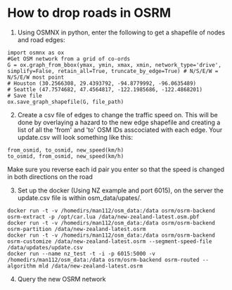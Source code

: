 # How to drop roads in OSRM

1. Using OSMNX in python, enter the following to get a shapefile of nodes and road edges:
```
import osmnx as ox
#Get OSM network from a grid of co-ords
G = ox.graph_from_bbox(ymax, ymin, xmax, xmin, network_type='drive', simplify=False, retain_all=True, truncate_by_edge=True) # N/S/E/W = N/S/E/W most point
# Houston (30.2566308, 29.4393792, -94.8779992, -96.0635489)
# Seattle (47.7574682, 47.4564817, -122.1985686, -122.4868201)
# Save file
ox.save_graph_shapefile(G, file_path)
```
2. Create a csv file of edges to change the traffic speed on. This will be done by overlaying a hazard to the new edge shapefile and creating a list of all the 'from' and 'to' OSM IDs asscociated with each edge. Your update.csv will look something like this:
```
from_osmid, to_osmid, new_speed(km/h)
to_osmid, from_osmid, new_speed(km/h)
```
Make sure you reverse each id pair you enter so that the speed is changed in both directions on the road

3. Set up the docker (Using NZ example and port 6015), on the server the update.csv file is within osm_data/upates/.
```
docker run -t -v /homedirs/man112/osm_data:/data osrm/osrm-backend osrm-extract -p /opt/car.lua /data/new-zealand-latest.osm.pbf
docker run -t -v /homedirs/man112/osm_data:/data osrm/osrm-backend osrm-partition /data/new-zealand-latest.osrm
docker run -t -v /homedirs/man112/osm_data:/data osrm/osrm-backend osrm-customize /data/new-zealand-latest.osrm --segment-speed-file /data/updates/update.csv
docker run --name nz_test -t -i -p 6015:5000 -v /homedirs/man112/osm_data:/data osrm/osrm-backend osrm-routed --algorithm mld /data/new-zealand-latest.osrm
```
4. Query the new OSRM network
